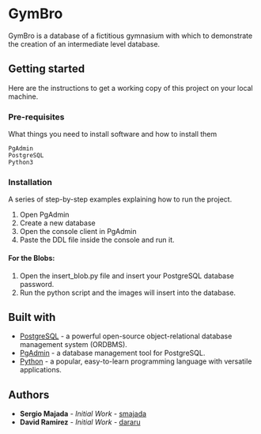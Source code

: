# GymBro

GymBro is a database of a fictitious gymnasium with which to demonstrate the creation of an intermediate level database.

## Getting started

Here are the instructions to get a working copy of this project on your local machine.

### Pre-requisites

What things you need to install software and how to install them

```
PgAdmin
PostgreSQL
Python3
```

### Installation

A series of step-by-step examples explaining how to run the project.


1. Open PgAdmin
2. Create a new database
3. Open the console client in PgAdmin
4. Paste the DDL file inside the console and run it.

#### For the Blobs:
1. Open the insert_blob.py file and insert your PostgreSQL database password.
2. Run the python script and the images will insert into the database.
## Built with

- [PostgreSQL](https://https://www.postgresql.org/) - a powerful open-source object-relational database management system (ORDBMS).
- [PgAdmin](https://www.pgadmin.org/) - a database management tool for PostgreSQL.
- [Python](https://docs.python.org/3/) - a popular, easy-to-learn programming language with versatile applications.

## Authors

- **Sergio Majada** - *Initial Work* - [smajada](https://github.com/smajada)
- **David Ramirez** - *Initial Work* - [dararu](https://github.com/dararu)